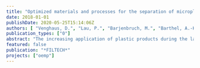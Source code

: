 ```yaml
---
title: "Optimized materials and processes for the separation of microplastic from the water cycle - OEMP"
date: 2018-01-01
publishDate: 2020-05-25T15:14:06Z
authors: [ "Venghaus, D.", "Lau, P.", "Barjenbruch, M.", "Barthel, A.-K.", "Ricking, M.", "Bannick, C. G.", "jaehrig", "Goedecke, C.", "Braun, U.", "Grabbe, U.", "Knefel, M.", "Reber, S.", "Schmitt, T." ]
publication_types: ["0"]
abstract: "The increasing application of plastic products during the last 60 years, entailed an undesirable plastic input to the environment. Small plastic particles (microplastic) are able to reach the water cycle by households and urban areas. Microplastics are defined as particles with smaller than 5 mm and could be subdivided into two groups. Primary microplastics are engineered materials used as product additives for cosmetics, peelings and cleaning agents. Secondary microplastics are produced from the embrittlement of common plastic products, due to physical, chemical or biological degradation processes.The project “Optimized materials and processes for the separation of microplastic from the water cycle” – OEMP founded by the German Bmbf intends the development of new restraining materials and separation processes of various microplastic particles (different in size, shape, type of plastic). Different entry pathways of the urban water cycle in city areas (effluent from wastewater treatment plants, combined sewer overflows, street drainage) are investigated for the purposes of optimized technical approaches, to ensure a sustainable water economy with high class standards in protection of the surface waters. Therefore, a proper assurance is needed, that examines the different technical and natural systems with regard to their retention qualities. An integrant is an evaluable methodology for sampling and analytics of microplastic, as well as a first benchmark of the purification processes, which are developed during the project OEMP. For the effluent of the wastewater treatment plant high performance filtration materials were developed. The first field tests are evaluated and show relevant reduction of suspended solids. The cloth filtration media and for sieve filtration show a removal efficiency of more than 70 % for the Materials down to 20 microns. Further test with pore size materials down to 6 microns will follow. The following figures explain the principle of the cloth filtration media and the sieve filtration. For the fine materials fare higher reduction rates are expected. To analyze the samples a thermal extraction method was developed as well as a sampling technique for high sampling volumes up to 2 m3 to measure the amount of microplastics in the frictions of 500, 100, 50, and 6 microns. Plastics and microplastics will be preserved in the environment for many years, therefore systematic studies in the field of urban water management are reasonable. To implement promising technics for separating microplastics from the effluent of wastewater treatment plant and mixes sewage water at existing infrastructure the municipality, the industry, the research and the citizen/consumer are requested to collaborate. The Project OEMP is founded by the German Bmbf: MachWas – Materialien für eine nachhaltige Wasserwirtschaft“"
featured: false
publication: "*FILTECH*"
projects: ["oemp"]
---
```



